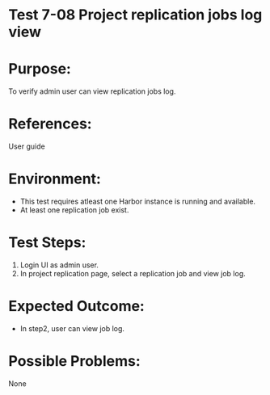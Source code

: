 Test 7-08 Project replication jobs log view
=======

# Purpose:

To verify admin user can view replication jobs log.

# References:
User guide

# Environment:

* This test requires atleast one Harbor instance is running and available.
* At least one replication job exist.

# Test Steps:

1. Login UI as admin user.
2. In project replication page, select a replication job and view job log.

# Expected Outcome:

* In step2, user can view job log.

# Possible Problems:
None
